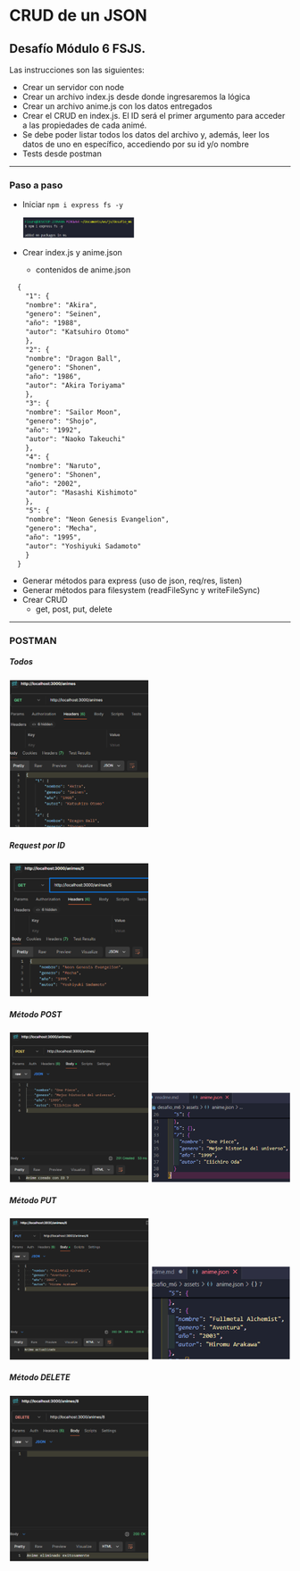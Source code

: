 # CRUD de un JSON
## Desafío Módulo 6 FSJS.
Las instrucciones son las siguientes:
- Crear un servidor con node
- Crear un archivo index.js desde donde ingresaremos la lógica
- Crear un archivo anime.js con los datos entregados
- Crear el CRUD en index.js. El ID será el primer argumento para acceder a las propiedades de cada animé.
- Se debe poder listar todos los datos del archivo y, además, leer los datos de uno en específico, accediendo por su id y/o nombre
- Tests desde postman

---
### Paso a paso
- Iniciar `npm i express fs -y`

  <img src="./assets/ss/02.png" width="200" />


- Crear index.js y anime.json
  - contenidos de anime.json
```
  {
    "1": {
    "nombre": "Akira",
    "genero": "Seinen",
    "año": "1988",
    "autor": "Katsuhiro Otomo"
    },
    "2": {
    "nombre": "Dragon Ball",
    "genero": "Shonen",
    "año": "1986",
    "autor": "Akira Toriyama"
    },
    "3": {
    "nombre": "Sailor Moon",
    "genero": "Shojo",
    "año": "1992",
    "autor": "Naoko Takeuchi"
    },
    "4": {
    "nombre": "Naruto",
    "genero": "Shonen",
    "año": "2002",
    "autor": "Masashi Kishimoto"
    },
    "5": {
    "nombre": "Neon Genesis Evangelion",
    "genero": "Mecha",
    "año": "1995",
    "autor": "Yoshiyuki Sadamoto"
    }
  }
```
- Generar métodos para express (uso de json, req/res, listen)
- Generar métodos para filesystem (readFileSync y writeFileSync)
- Crear CRUD
  - get, post, put, delete

---
### POSTMAN

##### Todos
<img src="./assets/ss/01.png" width="250" alt="Todos listados desde postman" />

##### Request por ID
<img src="./assets/ss/03.png" width="250" alt="Listado sólo por ID en postman" />

##### Método POST
<img src="./assets/ss/04.png" width="250" alt="Insertado nuevo anime desde postman" />

<img src="./assets/ss/05.png" width="250" alt="Comprobación del archivo" />

##### Método PUT
<img src="./assets/ss/06.png" width="250" alt="Actualizado el anime con ID 6" />

<img src="./assets/ss/07.png" width="250" alt="Comprobación del archivo" />

##### Método DELETE
<img src="./assets/ss/08.png" width="250" alt="Eliminado por ID" />
